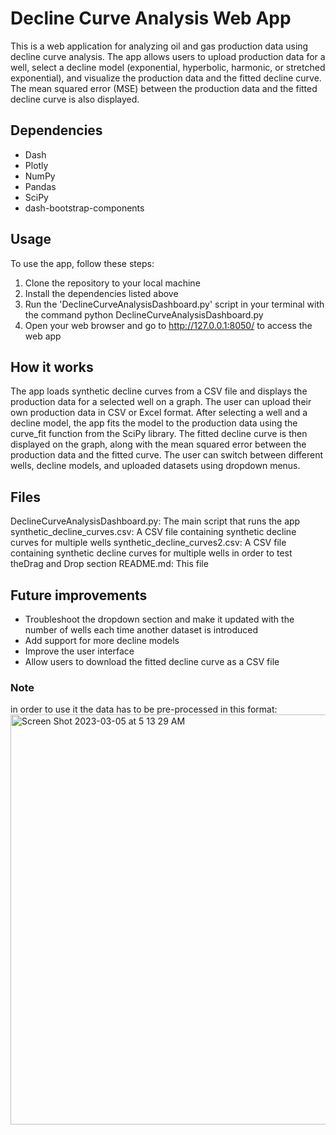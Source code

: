 # Decline Curve Analysis Web App
This is a web application for analyzing oil and gas production data using decline curve analysis. The app allows users to upload production data for a well, select a decline model (exponential, hyperbolic, harmonic, or stretched exponential), and visualize the production data and the fitted decline curve. The mean squared error (MSE) between the production data and the fitted decline curve is also displayed.

## Dependencies
* Dash
* Plotly
* NumPy
* Pandas
* SciPy
* dash-bootstrap-components

## Usage

To use the app, follow these steps:

1. Clone the repository to your local machine
2. Install the dependencies listed above
3. Run the 'DeclineCurveAnalysisDashboard.py' script in your terminal with the command python DeclineCurveAnalysisDashboard.py
4. Open your web browser and go to http://127.0.0.1:8050/ to access the web app

## How it works
The app loads synthetic decline curves from a CSV file and displays the production data for a selected well on a graph. The user can upload their own production data in CSV or Excel format. After selecting a well and a decline model, the app fits the model to the production data using the curve_fit function from the SciPy library. The fitted decline curve is then displayed on the graph, along with the mean squared error between the production data and the fitted curve. The user can switch between different wells, decline models, and uploaded datasets using dropdown menus.

## Files
DeclineCurveAnalysisDashboard.py: The main script that runs the app
synthetic_decline_curves.csv: A CSV file containing synthetic decline curves for multiple wells
synthetic_decline_curves2.csv: A CSV file containing synthetic decline curves for multiple wells in order to test theDrag and Drop section
README.md: This file

## Future improvements
* Troubleshoot the dropdown section and make it updated with the number of wells each time another dataset is introduced
* Add support for more decline models
* Improve the user interface
* Allow users to download the fitted decline curve as a CSV file

### Note
in order to use it the data has to be pre-processed in this format: 
<img width="656" alt="Screen Shot 2023-03-05 at 5 13 29 AM" src="https://user-images.githubusercontent.com/55601081/222941396-ab4285ff-cc9e-49bb-ba3a-7c67cff4d64b.png">

